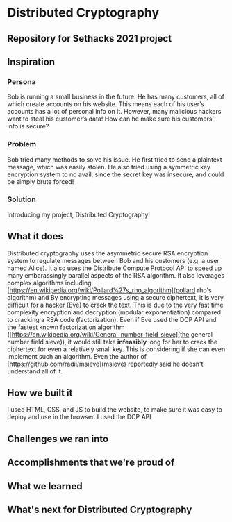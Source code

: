 # Distributed Cryptography
## Repository for Sethacks 2021 project

## Inspiration

### Persona
Bob is running a small business in the future. He has many customers, all of which create accounts on his website. This means each of his user’s accounts has a lot of personal info on it. However, many malicious hackers want to steal his customer’s data! How can he make sure his customers’ info is secure? 

### Problem
Bob tried many methods to solve his issue. He first tried to send a plaintext message, which was easily stolen. He also tried using a symmetric key encryption system to no avail, since the secret key was insecure, and could be simply brute forced! 

### Solution
Introducing my project, Distributed Cryptography! 

## What it does
Distributed cryptography uses the asymmetric secure RSA encryption system to regulate messages between Bob and his customers (e.g. a user named Alice). It also uses the Distribute Compute Protocol API to speed up many embarassingly parallel aspects of the RSA algorithm.
It also leverages complex algorithms including [https://en.wikipedia.org/wiki/Pollard%27s_rho_algorithm](pollard rho's algorithm) and 
By encrypting messages using a secure ciphertext, it is very difficult for a hacker (Eve) to crack the text. This is due to the very fast time complexity encryption and decryption (modular exponentiation) compared to cracking a RSA code (factorization). Even if Eve used the DCP API and the fastest known factorization algorithm ([https://en.wikipedia.org/wiki/General_number_field_sieve](the general number field sieve)), it would still take **infeasibly** long for her to crack the ciphertext for even a relatively small key. 
This is considering if she can even implement such an algorithm. Even the author of [https://github.com/radii/msieve](msieve) reportedly said he doesn't understand all of it. 

## How we built it
I used HTML, CSS, and JS to build the website, to make sure it was easy to deploy and use in the browser. I used the DCP API 

## Challenges we ran into


## Accomplishments that we're proud of

## What we learned

## What's next for Distributed Cryptography
